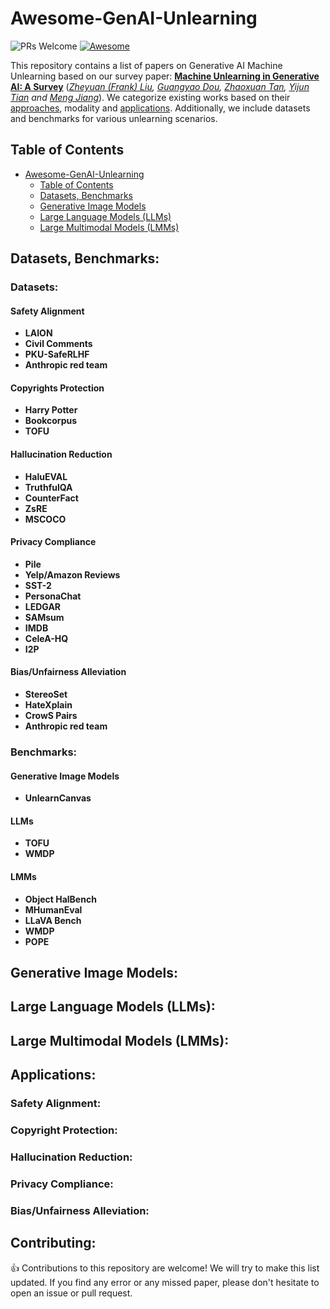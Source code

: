 # Awesome-GenAI-Unlearning
![PRs Welcome](https://img.shields.io/badge/PRs-Welcome-green)  [![Awesome](https://awesome.re/badge.svg)](https://awesome.re) 


This repository contains a list of papers on Generative AI Machine Unlearning based on our survey paper: [**Machine Unlearning in Generative AI: A Survey**](https://arxiv.org/abs/2312.11518) (*[Zheyuan (Frank) Liu](https://franciscoliu.github.io/), [Guangyao Dou](https://guangyaodou.github.io/), [Zhaoxuan Tan](https://zhaoxuan.info/), [Yijun Tian](https://www.yijuntian.com/) and [Meng Jiang](http://www.meng-jiang.com/)*).
We categorize existing works based on their [approaches](), modality and [applications](). Additionally, we include datasets and benchmarks for various unlearning scenarios. 


## Table of Contents
- [Awesome-GenAI-Unlearning ](#awesome-genai-unlearning-)
  - [Table of Contents](#table-of-contents)
  - [Datasets, Benchmarks](#datasets-benchmarks)
  - [Generative Image Models](#generative-image-models)
  - [Large Language Models (LLMs)](#large-language-models-(LLMs))
  - [Large Multimodal Models (LMMs)](#large-multimodal-models-(LMMs))

  
## Datasets, Benchmarks:

### Datasets:
#### Safety Alignment
- **LAION**
- **Civil Comments**
- **PKU-SafeRLHF**
- **Anthropic red team**

#### Copyrights Protection
- **Harry Potter**
- **Bookcorpus**
- **TOFU**

#### Hallucination Reduction 
- **HaluEVAL**
- **TruthfulQA**
- **CounterFact**
- **ZsRE**
- **MSCOCO**

#### Privacy Compliance
- **Pile**
- **Yelp/Amazon Reviews**
- **SST-2**
- **PersonaChat**
- **LEDGAR**
- **SAMsum**
- **IMDB**
- **CeleA-HQ**
- **I2P**

#### Bias/Unfairness Alleviation
- **StereoSet**
- **HateXplain**
- **CrowS Pairs**
- **Anthropic red team**

### Benchmarks:
#### Generative Image Models
- **UnlearnCanvas**

#### LLMs
- **TOFU**
- **WMDP**


#### LMMs
- **Object HalBench**
- **MHumanEval**
- **LLaVA Bench**
- **WMDP**
- **POPE**

## Generative Image Models:


## Large Language Models (LLMs):


## Large Multimodal Models (LMMs):


## Applications:
### Safety Alignment:


### Copyright Protection:


### Hallucination Reduction:

### Privacy Compliance:

### Bias/Unfairness Alleviation:






## Contributing:
👍 Contributions to this repository are welcome! 
We will try to make this list updated. If you find any error or any missed paper, please don't hesitate to open an issue or pull request.
